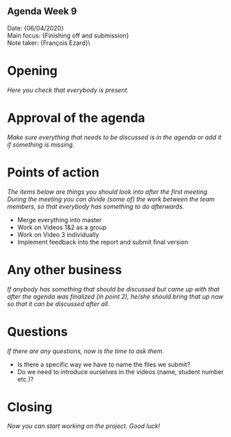 ## Agenda Week 9

Date:           {06/04/2020}\
Main focus:     {Finishing off and submission}\
Note taker:     {François Ezard}\

# Opening
*Here you check that everybody is present.*

# Approval of the agenda
*Make sure everything that needs to be discussed is in the agenda or add it if something is missing.*

# Points of action
*The items below are things you should look into after the first meeting. During the meeting you can divide (some of) the work between the team members, so that everybody has something to do afterwards.*
- Merge everything into master
- Work on Videos 1&2 as a group
- Work on Video 3 individually
- Implement feedback into the report and submit final version

# Any other business
*If anybody has something that should be discussed but came up with that after the agenda was finalized (in point 2), he/she should bring that up now so that it can be discussed after all.*

# Questions
*If there are any questions, now is the time to ask them.*
- Is there a specific way we have to name the files we submit?
- Do we need to introduce ourselves in the videos (name, student number etc.)?

# Closing
*Now you can start working on the project. Good luck!*
